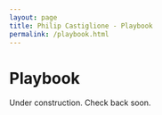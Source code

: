 ```yaml
---
layout: page
title: Philip Castiglione - Playbook
permalink: /playbook.html
---
```


# Playbook

Under construction. Check back soon.
